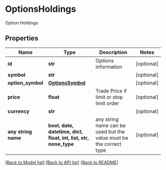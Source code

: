 # OptionsHoldings

Option Holdings

## Properties
Name | Type | Description | Notes
------------ | ------------- | ------------- | -------------
**id** | **str** | Options information | [optional] 
**symbol** | **str** |  | [optional] 
**option_symbol** | [**OptionsSymbol**](OptionsSymbol.md) |  | [optional] 
**price** | **float** | Trade Price if limit or stop limit order | [optional] 
**currency** | **str** |  | [optional] 
**any string name** | **bool, date, datetime, dict, float, int, list, str, none_type** | any string name can be used but the value must be the correct type | [optional]

[[Back to Model list]](../README.md#documentation-for-models) [[Back to API list]](../README.md#documentation-for-api-endpoints) [[Back to README]](../README.md)


